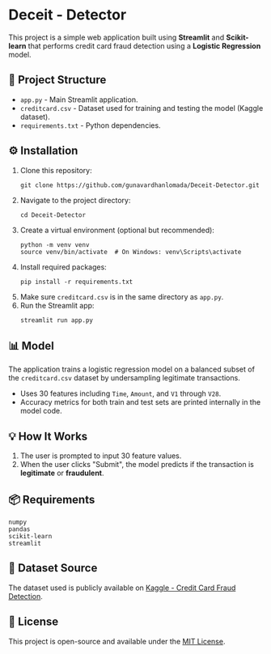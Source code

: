 <h1>Deceit - Detector</h1>

<p>This project is a simple web application built using <strong>Streamlit</strong> and <strong>Scikit-learn</strong> that performs credit card fraud detection using a <strong>Logistic Regression</strong> model.</p>

<h2>📂 Project Structure</h2>

<ul>
  <li><code>app.py</code> - Main Streamlit application.</li>
  <li><code>creditcard.csv</code> - Dataset used for training and testing the model (Kaggle dataset).</li>
  <li><code>requirements.txt</code> - Python dependencies.</li>
</ul>

<h2>⚙️ Installation</h2>

<ol>
  <li>Clone this repository:</li>
  <pre><code>git clone https://github.com/gunavardhanlomada/Deceit-Detector.git</code></pre>

  <li>Navigate to the project directory:</li>
  <pre><code>cd Deceit-Detector</code></pre>

  <li>Create a virtual environment (optional but recommended):</li>
  <pre><code>python -m venv venv
source venv/bin/activate  # On Windows: venv\Scripts\activate</code></pre>

  <li>Install required packages:</li>
  <pre><code>pip install -r requirements.txt</code></pre>

  <li>Make sure <code>creditcard.csv</code> is in the same directory as <code>app.py</code>.</li>

  <li>Run the Streamlit app:</li>
  <pre><code>streamlit run app.py</code></pre>
</ol>

<h2>📊 Model</h2>

<p>The application trains a logistic regression model on a balanced subset of the <code>creditcard.csv</code> dataset by undersampling legitimate transactions.</p>

<ul>
  <li>Uses 30 features including <code>Time</code>, <code>Amount</code>, and <code>V1</code> through <code>V28</code>.</li>
  <li>Accuracy metrics for both train and test sets are printed internally in the model code.</li>
</ul>

<h2>💡 How It Works</h2>

<ol>
  <li>The user is prompted to input 30 feature values.</li>
  <li>When the user clicks "Submit", the model predicts if the transaction is <strong>legitimate</strong> or <strong>fraudulent</strong>.</li>
</ol>

<h2>📦 Requirements</h2>

<pre><code>numpy
pandas
scikit-learn
streamlit</code></pre>

<h2>📁 Dataset Source</h2>
<p>The dataset used is publicly available on <a href="https://www.kaggle.com/datasets/mlg-ulb/creditcardfraud/data" target="_blank">Kaggle - Credit Card Fraud Detection</a>.</p>

<h2>📄 License</h2>
  <p>This project is open-source and available under the <a href="https://github.com/gunavardhanlomada/Deceit-Detector/blob/main/LICENSE" target="_blank">MIT License</a>.</p>

